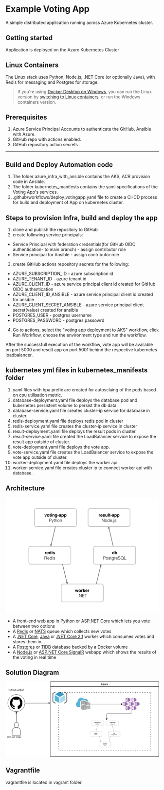 Example Voting App
=========

A simple distributed application running across Azure Kubernetes cluster.

Getting started
---------------

Application is deployed on the Azure Kubernetes Cluster


## Linux Containers

The Linux stack uses Python, Node.js, .NET Core (or optionally Java), with Redis for messaging and Postgres for storage.

> If you're using [Docker Desktop on Windows](https://store.docker.com/editions/community/docker-ce-desktop-windows), you can run the Linux version by [switching to Linux containers](https://docs.docker.com/docker-for-windows/#switch-between-windows-and-linux-containers), or run the Windows containers version.



Prerequisites
-------------------------
1. Azure Service Principal Accounts to authenticate the GitHub, Ansible with Azure.
2. GitHub repo with actions enabled.
3. GitHub repository action secrets


-------------------------
Build and Deploy Automation code
-------------------------
1. The folder azure_infra_with_ansible contains the AKS, ACR provision code in Ansible.
2. The folder kubernetes_manifests contains the yaml specifications of the Voting App's services.
3. .github/workflows/deploy_votingapp.yaml file to create a CI-CD process for build and deployment of App on kubernetes cluster.

Steps to provision Infra, build and deploy the app
-------------------------
1. clone and publish the repository to GitHub
2. create following service principals:
* Service Principal with federation credentials(for GitHub OIDC authentication- to main branch) - assign contributor role
* Service principal for Ansible - assign contributor role
3. create GitHub actions repository secrets for the following:
* AZURE_SUBSCRIPTION_ID - azure subscription id 
* AZURE_TENANT_ID - azure tenant id
* AZURE_CLIENT_ID - azure service principal client id created for GitHub OIDC authentication
* AZURE_CLIENT_ID_ANSIBLE - azure service principal client id created for ansible
* AZURE_CLIENT_SECRET_ANSIBLE - azure service principal client secret(value) created for ansible
* POSTGRES_USER - postgres username
* POSTGRES_PASSWORD - postgres passowrd
4. Go to actions, select the "voting app deployment to AKS" workflow, click Run Workflow, choose the environment type and run the workflow.

After the successfull execution of the workflow, vote app will be available on port 5000 and result app on port 5001 behind the respective kubernetes loadbalancer.

kubernetes yml files in kubernetes_manifests folder
-----
1. yaml files with hpa prefix are created for autosclaing of the pods based on cpu utilisation metric.
2. database-deployment.yaml file deploys the database pod and kubernetes persistent volume to persist the db data.
3. database-service.yaml file creates cluster-ip service for database in cluster.
4. redis-deployment.yaml file deploys redis pod in cluster
5. redis-service.yaml file creates the cluster-ip service in cluster
6. result-deployment.yaml file deploys the result pods in cluster
7. result-service.yaml file created the LoadBalancer service to expose the result app outside of cluster.
8. vote-deployment.yaml file deploys the vote app.
9. vote-service.yaml file creates the LoadBalancer service to expose the vote app outside of cluster.
10. worker-deployment.yaml file deploys the worker api.
11. worker-service.yaml file creates cluster ip to connect worker api with database.

Architecture
-----

![Architecture diagram](architecture.png)

* A front-end web app in [Python](/vote) or [ASP.NET Core](/vote/dotnet) which lets you vote between two options
* A [Redis](https://hub.docker.com/_/redis/) or [NATS](https://hub.docker.com/_/nats/) queue which collects new votes
* A [.NET Core](/worker/src/Worker), [Java](/worker/src/main) or [.NET Core 2.1](/worker/dotnet) worker which consumes votes and stores them in…
* A [Postgres](https://hub.docker.com/_/postgres/) or [TiDB](https://hub.docker.com/r/dockersamples/tidb/tags/) database backed by a Docker volume
* A [Node.js](/result) or [ASP.NET Core SignalR](/result/dotnet) webapp which shows the results of the voting in real time

Solution Diagram
-----

![Solution Diagram](solution.png)

Vagrantfile
-----
vagrantfile is located in vagrant folder.

